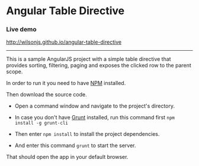 # Angular Table Directive

### Live demo
http://wilsonjs.github.io/angular-table-directive

<hr>

This is a sample AngularJS project with a simple table directive that provides sorting, filtering, paging and exposes the clicked row to the parent scope.

In order to run it you need to have <a href='http://nodejs.org/download/'>NPM</a> installed.

Then download the source code.

* Open a command window and navigate to the project's directory.

* In case you don't have <a href='http://gruntjs.com/'>Grunt</a> installed, run this command first ```npm install -g grunt-cli```

* Then enter ```npm install``` to install the project dependencies.

* And enter this command ```grunt``` to start the server. 

That should open the app in your default browser.
